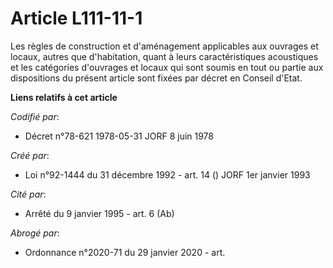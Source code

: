 # Article L111-11-1

Les règles de construction et d'aménagement applicables aux ouvrages et locaux, autres que d'habitation, quant à leurs
caractéristiques acoustiques et les catégories d'ouvrages et locaux qui sont soumis en tout ou partie aux dispositions du
présent article sont fixées par décret en Conseil d'Etat.

**Liens relatifs à cet article**

_Codifié par_:

  - Décret n°78-621 1978-05-31 JORF 8 juin 1978

_Créé par_:

  - Loi n°92-1444 du 31 décembre 1992 - art. 14 () JORF 1er janvier 1993

_Cité par_:

  - Arrêté du 9 janvier 1995 - art. 6 (Ab)

_Abrogé par_:

  - Ordonnance n°2020-71 du 29 janvier 2020 - art.
